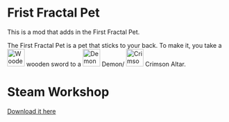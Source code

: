 # Frist Fractal Pet
This is a mod that adds in the First Fractal Pet.

The First Fractal Pet is a pet that sticks to your back. To make it, you take a  <img src="https://terraria.wiki.gg/images/c/cd/Wooden_Sword.png" alt="Wooden Sword Image" width="40"/> wooden sword to a  <img src="https://terraria.wiki.gg/images/f/f8/Demon_Altar.png" alt="Demon Altar Image" width="40"/> Demon/ <img src="https://terraria.wiki.gg/images/7/70/Crimson_Altar.png" alt="Crimson Altar Image" width="40"/> Crimson Altar.

# Steam Workshop
[Download it here](https://steamcommunity.com/sharedfiles/filedetails/?id=2922750727)
